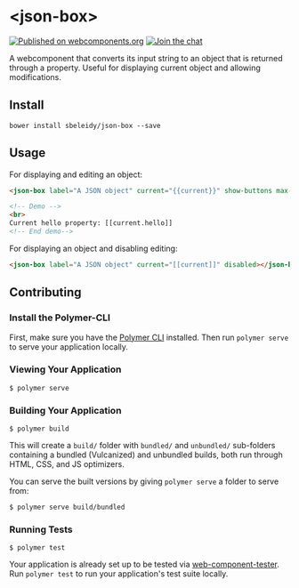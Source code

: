# \<json-box\>

[![Published on webcomponents.org](https://img.shields.io/badge/webcomponents.org-published-blue.svg)](https://beta.webcomponents.org/element/sbeleidy/json-box)
[![Join the chat](https://badges.gitter.im/gitterHQ/gitterHQ.github.io.svg)](https://gitter.im/sbeleidy/general)

A webcomponent that converts its input string to an object that is returned through a property.
Useful for displaying current object and allowing modifications.

## Install

```
bower install sbeleidy/json-box --save
```

## Usage

For displaying and editing an object:
<!--
```
<custom-element-demo>
  <template>
    <link rel="import" href="json-box.html">
    <next-code-block></next-code-block>
  </template>
</custom-element-demo>
```
-->

```html
<json-box label="A JSON object" current="{{current}}" show-buttons max-rows="5"></json-box>

<!-- Demo -->
<br>
Current hello property: [[current.hello]]
<!-- End demo-->
```

For displaying an object and disabling editing:
<!--
```
<custom-element-demo>
  <template>
    <link rel="import" href="json-box.html">
    <next-code-block></next-code-block>
  </template>
</custom-element-demo>
```
-->

```html
<json-box label="A JSON object" current="[[current]]" disabled></json-box>
```

## Contributing

### Install the Polymer-CLI

First, make sure you have the [Polymer CLI](https://www.npmjs.com/package/polymer-cli) installed. Then run `polymer serve` to serve your application locally.

### Viewing Your Application

```
$ polymer serve
```

### Building Your Application

```
$ polymer build
```

This will create a `build/` folder with `bundled/` and `unbundled/` sub-folders
containing a bundled (Vulcanized) and unbundled builds, both run through HTML,
CSS, and JS optimizers.

You can serve the built versions by giving `polymer serve` a folder to serve
from:

```
$ polymer serve build/bundled
```

### Running Tests

```
$ polymer test
```

Your application is already set up to be tested via [web-component-tester](https://github.com/Polymer/web-component-tester). Run `polymer test` to run your application's test suite locally.
